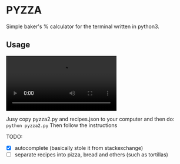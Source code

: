 # PYZZA
Simple baker's % calculator for the terminal written in python3.

## Usage
![Alt text](./vid-2018-09-07-010140.mp4)

Jusy copy pyzza2.py and recipes.json to your computer and then do:
`python pyzza2.py`
Then follow the instructions

TODO:
- [X] autocomplete (basically stole it from stackexchange)
- [ ] separate recipes into pizza, bread and others (such as tortillas)
